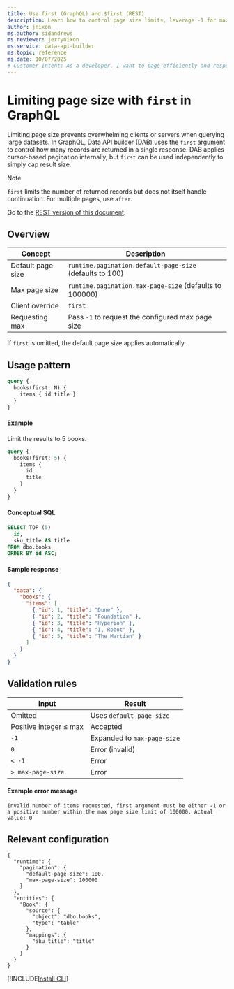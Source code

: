 ```yaml
---
title: Use first (GraphQL) and $first (REST)
description: Learn how to control page size limits, leverage -1 for maximum pages, and understand validation for pagination size in Data API builder.
author: jnixon
ms.author: sidandrews
ms.reviewer: jerrynixon
ms.service: data-api-builder
ms.topic: reference
ms.date: 10/07/2025
# Customer Intent: As a developer, I want to page efficiently and respect server limits.
---
```


# Limiting page size with `first` in GraphQL

Limiting page size prevents overwhelming clients or servers when querying large datasets. In GraphQL, Data API builder (DAB) uses the `first` argument to control how many records are returned in a single response. DAB applies cursor-based pagination internally, but `first` can be used independently to simply cap result size.

> [!NOTE]
> `first` limits the number of returned records but does not itself handle continuation. For multiple pages, use `after`.

Go to the [REST version of this document](./first-rest.md).

## Overview

| Concept           | Description                                              |
| ----------------- | -------------------------------------------------------- |
| Default page size | `runtime.pagination.default-page-size` (defaults to 100) |
| Max page size     | `runtime.pagination.max-page-size` (defaults to 100000)  |
| Client override   | `first`                                                  |
| Requesting max    | Pass `-1` to request the configured max page size        |

If `first` is omitted, the default page size applies automatically.

## Usage pattern

```graphql
query {
  books(first: N) {
    items { id title }
  }
}
```

#### Example

Limit the results to 5 books.

```graphql
query {
  books(first: 5) {
    items {
      id
      title
    }
  }
}
```

#### Conceptual SQL

```sql
SELECT TOP (5)
  id,
  sku_title AS title
FROM dbo.books
ORDER BY id ASC;
```

#### Sample response

```json
{
  "data": {
    "books": {
      "items": [
        { "id": 1, "title": "Dune" },
        { "id": 2, "title": "Foundation" },
        { "id": 3, "title": "Hyperion" },
        { "id": 4, "title": "I, Robot" },
        { "id": 5, "title": "The Martian" }
      ]
    }
  }
}
```

## Validation rules

| Input                  | Result                      |
| ---------------------- | --------------------------- |
| Omitted                | Uses `default-page-size`    |
| Positive integer ≤ max | Accepted                    |
| `-1`                   | Expanded to `max-page-size` |
| `0`                    | Error (invalid)             |
| `< -1`                 | Error                       |
| `> max-page-size`      | Error                       |

#### Example error message

```
Invalid number of items requested, first argument must be either -1 or a positive number within the max page size limit of 100000. Actual value: 0
```

## Relevant configuration

```jsonc
{
  "runtime": {
    "pagination": {
      "default-page-size": 100,
      "max-page-size": 100000
    }
  },
  "entities": {
    "Book": {
      "source": {
        "object": "dbo.books",
        "type": "table"
      },
      "mappings": {
        "sku_title": "title"
      }
    }
  }
}
```

[!INCLUDE[Install CLI](./includes/see-also.md)]